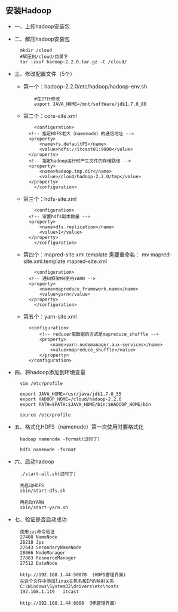 ## 安装Hadoop
* 一、上传hadoop安装包
	
* 二、解压hadoop安装包

		mkdir /cloud
		#解压到/cloud/目录下
		tar -zxvf hadoop-2.2.0.tar.gz -C /cloud/
		
* 三、修改配置文件（5个）
	* 第一个：hadoop-2.2.0/etc/hadoop/hadoop-env.sh
    
		      #在27行修改
		      export JAVA_HOME=/mnt/softWare/jdk1.7.0_80
		
	* 第二个：core-site.xml
  
		      <configuration>
			<!-- 指定HDFS老大（namenode）的通信地址 -->
			<property>
			    <name>fs.defaultFS</name>
			    <value>hdfs://itcast01:9000</value>
			</property>
			<!-- 指定hadoop运行时产生文件的存储路径 -->
			<property>
			    <name>hadoop.tmp.dir</name>
			    <value>/cloud/hadoop-2.2.0/tmp</value>
			</property>
		      </configuration>
		
	* 第三个：hdfs-site.xml
  
		      <configuration>
			<!-- 设置hdfs副本数量 -->
			<property>
			    <name>dfs.replication</name>
			    <value>1</value>
			</property>
		      </configuration>
		
	* 第四个：mapred-site.xml.template 需要重命名： mv mapred-site.xml.template mapred-site.xml
  
		      <configuration>
			<!-- 通知框架MR使用YARN -->
			<property>
			    <name>mapreduce.framework.name</name>
			    <value>yarn</value>
			</property>
		      </configuration>
		
	* 第五个：yarn-site.xml
	
			<configuration>
				<!-- reducer取数据的方式是mapreduce_shuffle -->
				<property>
					<name>yarn.nodemanager.aux-services</name>
					<value>mapreduce_shuffle</value>
				</property>
			</configuration>
	
* 四、将hadoop添加到环境变量

		vim /etc/profile
		
		export JAVA_HOME=/usr/java/jdk1.7.0_55
		export HADOOP_HOME=/cloud/hadoop-2.2.0
		export PATH=$PATH:$JAVA_HOME/bin:$HADOOP_HOME/bin
	
		source /etc/profile
    
* 五、格式化HDFS（namenode）第一次使用时要格式化
  
		hadoop namenode -format(过时了)
		
		hdfs namenode -format
		
* 六、启动hadoop
		
		./start-all.sh(过时了)
		
		先启动HDFS
		sbin/start-dfs.sh
		
		再启动YARN
		sbin/start-yarn.sh
		
* 七、验证是否启动成功

		使用jps命令验证
		27408 NameNode
		28218 Jps
		27643 SecondaryNameNode
		28066 NodeManager
		27803 ResourceManager
		27512 DataNode
	
		http://192.168.1.44:50070  (HDFS管理界面)
		在这个文件中添加linux主机名和IP的映射关系
		C:\Windows\System32\drivers\etc\hosts
		192.168.1.119	itcast
		
		http://192.168.1.44:8088 （MR管理界面）
